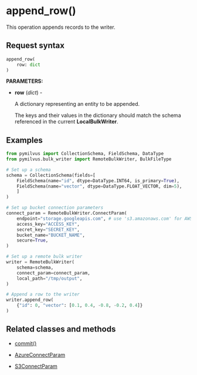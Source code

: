 # append_row()

This operation appends records to the writer.

## Request syntax

```python
append_row(
    row: dict
)
```

**PARAMETERS:**

- **row** (*dict*) -

    A dictionary representing an entity to be appended.

    The keys and their values in the dictionary should match the schema referenced in the current **LocalBulkWriter**.

## Examples

```python
from pymilvus import CollectionSchema, FieldSchema, DataType
from pymilvus.bulk_writer import RemoteBulkWriter, BulkFileType

# Set up a schema
schema = CollectionSchema(fields=[
    FieldSchema(name="id", dtype=DataType.INT64, is_primary=True),
    FieldSchema(name="vector", dtype=DataType.FLOAT_VECTOR, dim=5),
    ]
)

# Set up bucket connection parameters
connect_param = RemoteBulkWriter.ConnectParam(
    endpoint="storage.googleapis.com", # use 's3.amazonaws.com' for AWS
    access_key="ACCESS_KEY",
    secret_key="SECRET_KEY",
    bucket_name="BUCKET_NAME",
    secure=True,
)

# Set up a remote bulk writer
writer = RemoteBulkWriter(
    schema=schema,
    connect_param=connect_param,
    local_path="/tmp/output",
)

# Append a row to the writer
writer.append_row(
    {"id": 0, "vector": [0.1, 0.4, -0.8, -0.2, 0.4]}
)
```

## Related classes and methods

- [commit()](commit.md)

- [AzureConnectParam](AzureConnectParam.md)

- [S3ConnectParam](S3ConnectParam.md)

